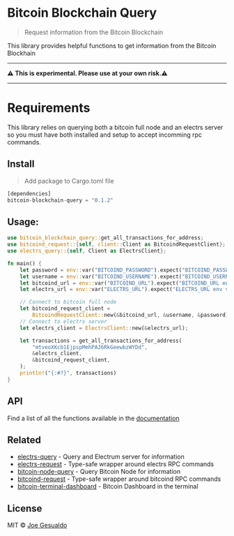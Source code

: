 # Bitcoin Blockchain Query 
> Request information from the Bitcoin Blockchain

This library provides helpful functions to get information from the Bitcoin Blockhain

---

**⚠️ This is experimental. Please use at your own risk.⚠️**

---

# Requirements
This library relies on querying both a bitcoin full node and an electrs server so you must have both installed and setup to accept incomming rpc commands.

## Install
> Add package to Cargo.toml file
```rust
[dependencies]
bitcoin-blockchain-query = "0.1.2"
```

## Usage:
```rust
use bitcoin_blockchain_query::get_all_transactions_for_address;
use bitcoind_request::{self, client::Client as BitcoindRequestClient};
use electrs_query::{self, Client as ElectrsClient};

fn main() {
    let password = env::var("BITCOIND_PASSWORD").expect("BITCOIND_PASSWORD env variable not set");
    let username = env::var("BITCOIND_USERNAME").expect("BITCOIND_USERNAME env variable not set");
    let bitcoind_url = env::var("BITCOIND_URL").expect("BITCOIND_URL env variable not set");
    let electrs_url = env::var("ELECTRS_URL").expect("ELECTRS_URL env variable not set");

    // Connect to bitcoin full node
    let bitcoind_request_client =
        BitcoindRequestClient::new(&bitcoind_url, &username, &password).unwrap();
    // Connect to electrs server
    let electrs_client = ElectrsClient::new(&electrs_url);

    let transactions = get_all_transactions_for_address(
        "mtveoXKcb1EjpspMmhPAJ6RkGeewbzWYDd",
        &electrs_client,
        &bitcoind_request_client,
    );
    println!("{:#?}", transactions)
}
```

## API
Find a list of all the functions available in the [documentation](https://docs.rs/bitcoin-blockchain-query/latest/bitcoin_blockchain_query/)

## Related
- [electrs-query](https://github.com/joegesualdo/electrs-query) - Query and Electrum server for information
- [electrs-request](https://github.com/joegesualdo/electrs-request) - Type-safe wrapper around electrs RPC commands
- [bitcoin-node-query](https://github.com/joegesualdo/bitcoin-node-query) - Query Bitcoin Node for information
- [bitcoind-request](https://github.com/joegesualdo/bitcoind-request) - Type-safe wrapper around bitcoind RPC commands
- [bitcoin-terminal-dashboard](https://github.com/joegesualdo/bitcoin-terminal-dashboard) - Bitcoin Dashboard in the terminal

## License
MIT © [Joe Gesualdo]()
